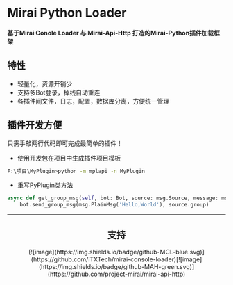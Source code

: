 # Mirai Python Loader

**基于Mirai Conole Loader 与 Mirai-Api-Http 打造的Mirai-Python插件加载框架**



## 特性

* 轻量化，资源开销少
* 支持多Bot登录，掉线自动重连
* 各插件间文件，日志，配置，数据库分离，方便统一管理

## 插件开发方便

只需手敲两行代码即可完成最简单的插件！

- 使用开发包在项目中生成插件项目模板

```bash
F:\项目\MyPlugin>python -m mplapi -n MyPlugin
```

- 重写PyPlugin类方法

```python
async def get_group_msg(self, bot: Bot, source: msg.Source, message: msg.MsgChain):
	bot.send_group_msg(msg.PlainMsg('Hello,World'), source.group)
```



------



## <center>支持</center>

<center>[![image](https://img.shields.io/badge/github-MCL-blue.svg)](https://github.com/iTXTech/mirai-console-loader)[![image](https://img.shields.io/badge/github-MAH-green.svg)](https://github.com/project-mirai/mirai-api-http)</center>

